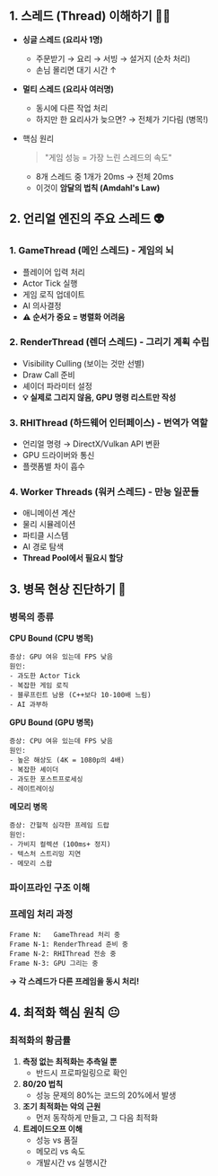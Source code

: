 ## 1. 스레드 (Thread) 이해하기 😶‍🌫️

- **싱글 스레드 (요리사 1명)**
    - 주문받기 → 요리 → 서빙 → 설거지 (순차 처리)
    - 손님 몰리면 대기 시간 ↑
- **멀티 스레드 (요리사 여러명)**
    - 동시에 다른 작업 처리
    - 하지만 한 요리사가 늦으면? → 전체가 기다림 (병목!)
- 핵심 원리
    
    > "게임 성능 = 가장 느린 스레드의 속도"
    > 
    - 8개 스레드 중 1개가 20ms → 전체 20ms
    - 이것이 **암달의 법칙 (Amdahl's Law)**

## 2. 언리얼 엔진의 주요 스레드 👽

### 1. GameThread (메인 스레드) - **게임의 뇌**

- 플레이어 입력 처리
- Actor Tick 실행
- 게임 로직 업데이트
- AI 의사결정
- **⚠️ 순서가 중요 = 병렬화 어려움**

### 2. RenderThread (렌더 스레드) - **그리기 계획 수립**

- Visibility Culling (보이는 것만 선별)
- Draw Call 준비
- 셰이더 파라미터 설정
- **💡 실제로 그리지 않음, GPU 명령 리스트만 작성**

### 3. RHIThread (하드웨어 인터페이스) - **번역가 역할**

- 언리얼 명령 → DirectX/Vulkan API 변환
- GPU 드라이버와 통신
- 플랫폼별 차이 흡수

### 4. Worker Threads (워커 스레드) - **만능 일꾼들**

- 애니메이션 계산
- 물리 시뮬레이션
- 파티클 시스템
- AI 경로 탐색
- **Thread Pool에서 필요시 할당**

## 3. 병목 현상 진단하기 💨

### 병목의 종류

**CPU Bound (CPU 병목)**

```
증상: GPU 여유 있는데 FPS 낮음
원인:
- 과도한 Actor Tick
- 복잡한 게임 로직
- 블루프린트 남용 (C++보다 10-100배 느림)
- AI 과부하
```

**GPU Bound (GPU 병목)**

```
증상: CPU 여유 있는데 FPS 낮음
원인:
- 높은 해상도 (4K = 1080p의 4배)
- 복잡한 셰이더
- 과도한 포스트프로세싱
- 레이트레이싱
```

**메모리 병목**

```
증상: 간헐적 심각한 프레임 드랍
원인:
- 가비지 컬렉션 (100ms+ 정지)
- 텍스처 스트리밍 지연
- 메모리 스왑
```

### 파이프라인 구조 이해

### 프레임 처리 과정

```
Frame N:   GameThread 처리 중
Frame N-1: RenderThread 준비 중
Frame N-2: RHIThread 전송 중
Frame N-3: GPU 그리는 중
```

**→ 각 스레드가 다른 프레임을 동시 처리!**

## 4. 최적화 핵심 원칙 😐

### 최적화의 황금률

1. **측정 없는 최적화는 추측일 뿐**
    - 반드시 프로파일링으로 확인
2. **80/20 법칙**
    - 성능 문제의 80%는 코드의 20%에서 발생
3. **조기 최적화는 악의 근원**
    - 먼저 동작하게 만들고, 그 다음 최적화
4. **트레이드오프 이해**
    - 성능 vs 품질
    - 메모리 vs 속도
    - 개발시간 vs 실행시간
